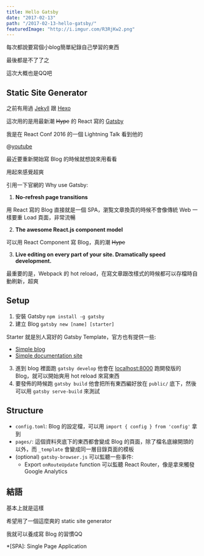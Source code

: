 ```yaml
---
title: Hello Gatsby
date: "2017-02-13"
path: "/2017-02-13-hello-gatsby/"
featuredImage: "http://i.imgur.com/R3RjKw2.png"
---
```


每次都說要寫個小blog簡單紀錄自己學習的東西

最後都是不了了之

這次大概也是QQ吧

<!--more-->

## Static Site Generator

之前有用過 [Jekyll](https://github.com/jekyll/jekyll) 跟 [Hexo](https://github.com/hexojs/hexo)

這次用的是用最新潮 ~~Hype~~ 的 React 寫的 [Gatsby](https://github.com/gatsbyjs/gatsby)

我是在 React Conf 2016 的一個 Lightning Talk 看到他的

@[youtube](RFkNRKL6ZoE)

最近要重新開始寫 Blog 的時候就想說來用看看

用起來感覺超爽

引用一下官網的 Why use Gatsby:

1. **No-refresh page transitions**
  
  用 React 寫的 Blog 直接就是一個 SPA，瀏覧文章換頁的時候不會像傳統 Web 一樣要重 Load 頁面，非常流暢

2. **The awesome React.js component model**

  可以用 React Component 寫 Blog，真的潮 ~~Hype~~

3. **Live editing on every part of your site. Dramatically speed development.**

  最重要的是，Webpack 的 hot reload，在寫文章跟改樣式的時候都可以存檔時自動刷新，超爽

## Setup

1. 安裝 Gatsby `npm install -g gatsby`
2. 建立 Blog `gatsby new [name] [starter]`

Starter 就是別人寫好的 Gatsby Template，官方也有提供一些:

* [Simple blog](https://github.com/gatsbyjs/gatsby-starter-blog)
* [Simple documentation site](https://github.com/gatsbyjs/gatsby-starter-documentation)

3. 進到 blog 裡面跑 `gatsby develop` 他會在 [localhost:8000](localhost:8000) 跑開發版的 Blog，就可以開始爽用 hot reload 來寫東西 
4. 要發佈的時候跑 `gatsby build` 他會把所有東西編好放在 `public/` 底下，然後可以用 `gatsby serve-build` 來測試

## Structure

* `config.toml`: Blog 的設定檔，可以用 `import { config } from 'config'` 拿到
* `pages/`: 這個資料夾底下的東西都會變成 Blog 的頁面，除了檔名底線開頭的以外，而 `_template` 會變成同一層目錄頁面的模板
* (optional) `gatsby-browser.js` 可以監聽一些事件:
  * Export `onRouteUpdate` function 可以監聽 React Router，像是拿來觸發 Google Analytics

## 結語

基本上就是這樣

希望用了一個這麼爽的 static site generator

我就可以養成寫 Blog 的習慣QQ

*[SPA]: Single Page Application
